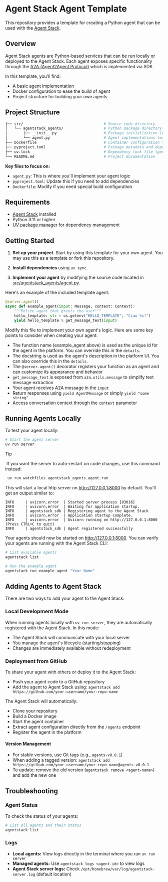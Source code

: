 # Agent Stack Agent Template

This repository provides a template for creating a Python agent that can be used with the [Agent Stack](https://agentstack.beeai.dev).

## Overview

Agent Stack agents are Python-based services that can be run locally or deployed to the Agent Stack. Each agent exposes specific functionality through the [A2A (Agent2Agent Protocol)](https://github.com/a2aproject/A2A) which is implemented via SDK.

In this template, you'll find:
- A basic agent implementation
- Docker configuration to ease the build of agent
- Project structure for building your own agents

## Project Structure

```sh
├── src/                                    # Source code directory
│   └── agentstack_agents/                  # Python package directory
│       ├── __init__.py                     # Package initialization (empty)
│       └── agent.py                        # Agent implementations (main file you'll modify)
├── Dockerfile                              # Container configuration to build the agent
├── pyproject.toml                          # Package metadata and dependencies
├── uv.lock                                 # Dependency lock file (generated by UV)
└── README.md                               # Project documentation
```

**Key files to focus on:**

- `agent.py`: This is where you'll implement your agent logic
- `pyproject.toml`: Update this if you need to add dependencies
- `Dockerfile`: Modify if you need special build configuration

## Requirements

- [Agent Stack](https://agentstack.beeai.dev/introduction/quickstart) installed
- Python 3.11 or higher
- [UV package manager](https://docs.astral.sh/uv/) for dependency management

## Getting Started

1. **Set up your project**. Start by using this template for your own agent. You may use this as a template or fork this repository.

2. **Install dependencies** using `uv sync`.

3. **Implement your agent** by modifying the source code located in [src/agentstack_agents/agent.py](src/agentstack_agents/agent.py).

Here's an example of the included template agent:

```py
@server.agent()
async def example_agent(input: Message, context: Context):
    """Polite agent that greets the user"""
    hello_template: str = os.getenv("HELLO_TEMPLATE", "Ciao %s!")
    yield hello_template % get_message_text(input)
```

Modify this file to implement your own agent's logic. Here are some key points to consider when creating your agent:
- The function name (example_agent above) is used as the unique id for the agent in the platform. You can override this in the `details`.
- The docstring is used as the agent's description in the platform UI. You can also override this in the `details`.
- The `@server.agent()` decorator registers your function as an agent and can customize its appearance and behavior
- `get_message_text` is exposed from `a2a.utils.message` to simplify text message extraction
- Your agent receives A2A message in the `input`
- Return responses using `yield AgentMessage` or simply `yield "some string"`
- Access conversation context through the `context` parameter


## Running Agents Locally

To test your agent locally:

```sh
# Start the agent server
uv run server
```

> [!TIP]
> If you want the server to auto-restart on code changes, use this command instead:
> ```sh
> uv run watchfiles agentstack_agents.agent.run
> ```

This will start a local http server on http://127.0.0.1:8000 by default. You'll get an output similar to:

```
INFO     | uvicorn.error  | Started server process [83016]
INFO     | uvicorn.error  | Waiting for application startup.
INFO     | agentstack_sdk | Registering agent to the Agent Stack
INFO     | uvicorn.error  | Application startup complete.
INFO     | uvicorn.error  | Uvicorn running on http://127.0.0.1:8000 (Press CTRL+C to quit)
INFO     | agentstack_sdk | Agent registered successfully
```

Your agents should now be started on http://127.0.0.1:8000. You can verify your agents are running with the Agent Stack CLI:

```sh
# List available agents
agentstack list

# Run the example agent
agentstack run example_agent "Your Name"
```

## Adding Agents to Agent Stack

There are two ways to add your agent to the Agent Stack:

### Local Development Mode

When running agents locally with `uv run server`, they are automatically registered with the Agent Stack. In this mode:
- The Agent Stack will communicate with your local server
- You manage the agent's lifecycle (starting/stopping)
- Changes are immediately available without redeployment

### Deployment from GitHub

To share your agent with others or deploy it to the Agent Stack:

- Push your agent code to a GitHub repository
- Add the agent to Agent Stack using: `agentstack add https://github.com/your-username/your-repo-name`

The Agent Stack will automatically:
- Clone your repository
- Build a Docker image
- Start the agent container
- Extract agent configuration directly from the `/agents` endpoint
- Register the agent in the platform

#### Version Management

- For stable versions, use Git tags (e.g., `agents-v0.0.1`)
- When adding a tagged version: `agentstack add https://github.com/your-username/your-repo-name@agents-v0.0.1`
- To update: remove the old version (`agentstack remove <agent-name>`) and add the new one

## Troubleshooting

### Agent Status

To check the status of your agents:

```sh
# List all agents and their status
agentstack list
```

### Logs

- **Local agents:** View logs directly in the terminal where you ran `uv run server`
- **Managed agents:** Use `agentstack logs <agent-id>` to view logs
- **Agent Stack server logs:** Check `/opt/homebrew/var/log/agentstack-server.log` (default location)
